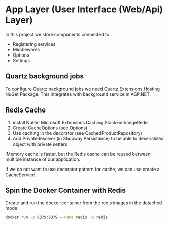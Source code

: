 ﻿# App Layer (User Interface (Web/Api) Layer)

In this project we store components connected to :

- Registering services
- Middlewares
- Options
- Settings

## Quartz background jobs

To configure Quartz background jobs we need Quartz.Extensions.Hosting NuGet Package. This integrates with background service in ASP.NET.

## Redis Cache

1. install NuGet Microsoft.Extensions.Caching.StackExchangeRedis
2. Create CacheOptions (see Options)
3. Use caching in the decorator (see CachedProductRepository)
4. Add PrivateResolver (in Shopway.Persistance) to be able to deserialized object with private setters

IMemory cache is faster, but the Redis cache can be reused between multiple instance of our application.

If we do not want to use decorator pattern for cache, we can use create a CacheService

## Spin the Docker Container with Redis

Create and run the docker container from the redis images in the detached mode

```cmd
docker run -p 6379:6379 --name redis -d redis
```


